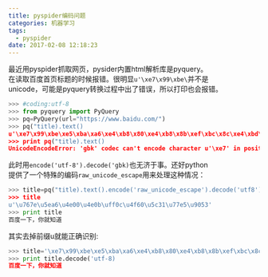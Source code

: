 ```yaml
---
title: pyspider编码问题
categories: 机器学习
tags:
  - pyspider
date: 2017-02-08 12:18:23
---
```


最近用pyspider抓取网页，pysider内置html解析库是pyquery。  
在读取百度首页标题的时候报错。很明显`u'\xe7\x99\xbe\`并不是   
unicode，可能是pyquery转换过程中出了错误，所以打印也会报错。 
```python
>>> #coding:utf-8
>>> from pyquery import PyQuery
>>> pq=PyQuery(url="https://www.baidu.com/")
>>> pq("title).text()
u'\xe7\x99\xbe\xe5\xba\xa6\xe4\xb8\x80\xe4\xb8\x8b\xef\xbc\x8c\xe4\xbd\xa0\xe5\xb0\xb1\xe7\x9f\xa5\xe9\x81\x93'
>>> print pq("title).text()
UnicodeEncodeError: 'gbk' codec can't encode character u'\xe7' in position 0: illegal multibyte sequence
```
<!--more-->
此时用`encode('utf-8').decode('gbk)`也无济于事。还好python  
提供了一个特殊的编码`raw_unicode_escape`用来处理这种情况：

```python
>>> title=pq("title).text().encode('raw_unicode_escape').decode('utf8')
>>> title
u'\u767e\u5ea6\u4e00\u4e0b\uff0c\u4f60\u5c31\u77e5\u9053'
>>> print title
百度一下，你就知道
```
其实去掉前缀u就能正确识别:
```python
>>> title='\xe7\x99\xbe\xe5\xba\xa6\xe4\xb8\x80\xe4\xb8\x8b\xef\xbc\x8c\xe4\xbd\xa0\xe5\xb0\xb1\xe7\x9f\xa5\xe9\x81\x93'
>>> print title.decode('utf-8)
百度一下，你就知道
```